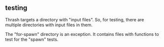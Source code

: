 ## testing

Thrash targets a directory with "input files". So, for testing, there are multiple directories with input files in them.

The "for-spawn" directory is an exception. It contains files with functions to test for the "spawn" tests.
